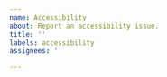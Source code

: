 ```yaml
---
name: Accessibility
about: Report an accessibility issue.
title: ''
labels: accessibility
assignees: ''

---
```



